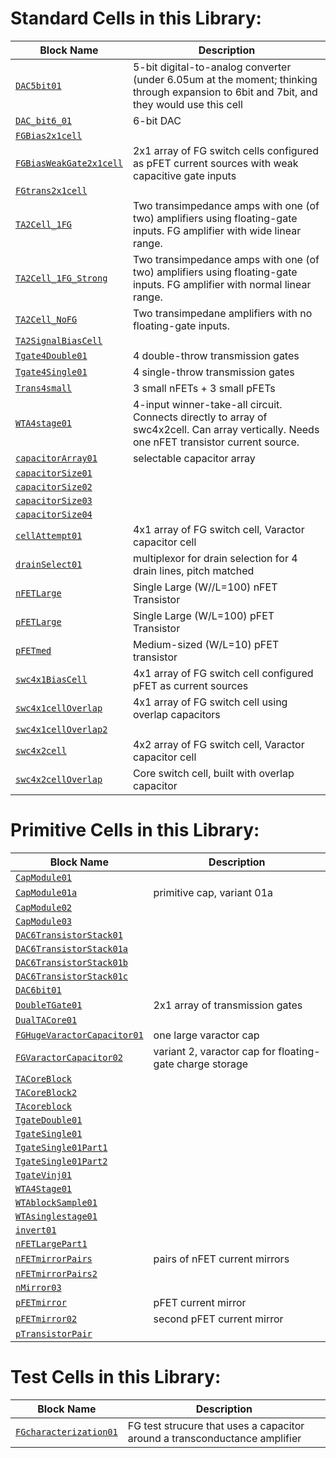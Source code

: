 <!--
    This Markdown text is autogenerated. Do not Modify here!
-->
# Standard Cells in this Library:

| Block Name                | Description                                             |
|---------------------------|---------------------------------------------------------|
| [`DAC5bit01`](CELL_DETAILS.md#DAC5bit01) | 5-bit digital-to-analog converter (under 6.05um at the moment; thinking through expansion to 6bit and 7bit, and they would use this cell |
| [`DAC_bit6_01`](CELL_DETAILS.md#DAC-bit6-01) | 6-bit DAC                                               |
| [`FGBias2x1cell`](CELL_DETAILS.md#FGBias2x1cell) |                                                         |
| [`FGBiasWeakGate2x1cell`](CELL_DETAILS.md#FGBiasWeakGate2x1cell) | 2x1 array of FG switch cells configured as pFET current sources with weak capacitive gate inputs |
| [`FGtrans2x1cell`](CELL_DETAILS.md#FGtrans2x1cell) |                                                         |
| [`TA2Cell_1FG`](CELL_DETAILS.md#TA2Cell-1FG) | Two transimpedance amps with one (of two) amplifiers using floating-gate inputs. FG amplifier with wide linear range. |
| [`TA2Cell_1FG_Strong`](CELL_DETAILS.md#TA2Cell-1FG-Strong) | Two transimpedance amps with one (of two) amplifiers using floating-gate inputs. FG amplifier with normal linear range. |
| [`TA2Cell_NoFG`](CELL_DETAILS.md#TA2Cell-NoFG) | Two transimpedane amplifiers with no floating-gate inputs. |
| [`TA2SignalBiasCell`](CELL_DETAILS.md#TA2SignalBiasCell) |                                                         |
| [`Tgate4Double01`](CELL_DETAILS.md#Tgate4Double01) | 4 double-throw transmission gates                       |
| [`Tgate4Single01`](CELL_DETAILS.md#Tgate4Single01) | 4 single-throw transmission gates                       |
| [`Trans4small`](CELL_DETAILS.md#Trans4small) | 3 small nFETs + 3 small pFETs                           |
| [`WTA4stage01`](CELL_DETAILS.md#WTA4stage01) | 4-input winner-take-all circuit. Connects directly to array of swc4x2cell. Can array vertically. Needs one nFET transistor current source. |
| [`capacitorArray01`](CELL_DETAILS.md#capacitorArray01) | selectable capacitor array                              |
| [`capacitorSize01`](CELL_DETAILS.md#capacitorSize01) |                                                         |
| [`capacitorSize02`](CELL_DETAILS.md#capacitorSize02) |                                                         |
| [`capacitorSize03`](CELL_DETAILS.md#capacitorSize03) |                                                         |
| [`capacitorSize04`](CELL_DETAILS.md#capacitorSize04) |                                                         |
| [`cellAttempt01`](CELL_DETAILS.md#cellAttempt01) | 4x1 array of FG switch cell, Varactor capacitor cell    |
| [`drainSelect01`](CELL_DETAILS.md#drainSelect01) | multiplexor for drain selection for 4 drain lines, pitch matched |
| [`nFETLarge`](CELL_DETAILS.md#nFETLarge) | Single Large (W//L=100) nFET Transistor                 |
| [`pFETLarge`](CELL_DETAILS.md#pFETLarge) | Single Large (W/L=100) pFET Transistor                  |
| [`pFETmed`](CELL_DETAILS.md#pFETmed) | Medium-sized (W/L=10) pFET transistor                   |
| [`swc4x1BiasCell`](CELL_DETAILS.md#swc4x1BiasCell) | 4x1 array of FG switch cell configured pFET as current sources |
| [`swc4x1cellOverlap`](CELL_DETAILS.md#swc4x1cellOverlap) | 4x1 array of FG switch cell using overlap capacitors    |
| [`swc4x1cellOverlap2`](CELL_DETAILS.md#swc4x1cellOverlap2) |                                                         |
| [`swc4x2cell`](CELL_DETAILS.md#swc4x2cell) | 4x2 array of FG switch cell, Varactor capacitor cell    |
| [`swc4x2cellOverlap`](CELL_DETAILS.md#swc4x2cellOverlap) | Core switch cell, built with overlap capacitor          |

# Primitive Cells in this Library:

| Block Name                | Description                                             |
|---------------------------|---------------------------------------------------------|
| [`CapModule01`](CELL_DETAILS.md#CapModule01) |                                                         |
| [`CapModule01a`](CELL_DETAILS.md#CapModule01a) | primitive cap, variant 01a                              |
| [`CapModule02`](CELL_DETAILS.md#CapModule02) |                                                         |
| [`CapModule03`](CELL_DETAILS.md#CapModule03) |                                                         |
| [`DAC6TransistorStack01`](CELL_DETAILS.md#DAC6TransistorStack01) |                                                         |
| [`DAC6TransistorStack01a`](CELL_DETAILS.md#DAC6TransistorStack01a) |                                                         |
| [`DAC6TransistorStack01b`](CELL_DETAILS.md#DAC6TransistorStack01b) |                                                         |
| [`DAC6TransistorStack01c`](CELL_DETAILS.md#DAC6TransistorStack01c) |                                                         |
| [`DAC6bit01`](CELL_DETAILS.md#DAC6bit01) |                                                         |
| [`DoubleTGate01`](CELL_DETAILS.md#DoubleTGate01) | 2x1 array of transmission gates                         |
| [`DualTACore01`](CELL_DETAILS.md#DualTACore01) |                                                         |
| [`FGHugeVaractorCapacitor01`](CELL_DETAILS.md#FGHugeVaractorCapacitor01) | one large varactor cap                                  |
| [`FGVaractorCapacitor02`](CELL_DETAILS.md#FGVaractorCapacitor02) | variant 2, varactor cap for floating-gate charge storage |
| [`TACoreBlock`](CELL_DETAILS.md#TACoreBlock) |                                                         |
| [`TACoreBlock2`](CELL_DETAILS.md#TACoreBlock2) |                                                         |
| [`TAcoreblock`](CELL_DETAILS.md#TAcoreblock) |                                                         |
| [`TgateDouble01`](CELL_DETAILS.md#TgateDouble01) |                                                         |
| [`TgateSingle01`](CELL_DETAILS.md#TgateSingle01) |                                                         |
| [`TgateSingle01Part1`](CELL_DETAILS.md#TgateSingle01Part1) |                                                         |
| [`TgateSingle01Part2`](CELL_DETAILS.md#TgateSingle01Part2) |                                                         |
| [`TgateVinj01`](CELL_DETAILS.md#TgateVinj01) |                                                         |
| [`WTA4Stage01`](CELL_DETAILS.md#WTA4Stage01) |                                                         |
| [`WTAblockSample01`](CELL_DETAILS.md#WTAblockSample01) |                                                         |
| [`WTAsinglestage01`](CELL_DETAILS.md#WTAsinglestage01) |                                                         |
| [`invert01`](CELL_DETAILS.md#invert01) |                                                         |
| [`nFETLargePart1`](CELL_DETAILS.md#nFETLargePart1) |                                                         |
| [`nFETmirrorPairs`](CELL_DETAILS.md#nFETmirrorPairs) | pairs of nFET current mirrors                           |
| [`nFETmirrorPairs2`](CELL_DETAILS.md#nFETmirrorPairs2) |                                                         |
| [`nMirror03`](CELL_DETAILS.md#nMirror03) |                                                         |
| [`pFETmirror`](CELL_DETAILS.md#pFETmirror) | pFET current mirror                                     |
| [`pFETmirror02`](CELL_DETAILS.md#pFETmirror02) | second pFET current mirror                              |
| [`pTransistorPair`](CELL_DETAILS.md#pTransistorPair) |                                                         |

# Test Cells in this Library:

| Block Name                | Description                                             |
|---------------------------|---------------------------------------------------------|
| [`FGcharacterization01`](CELL_DETAILS.md#FGcharacterization01) | FG test strucure that uses a capacitor around a transconductance amplifier |
